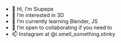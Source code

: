 - 👋 Hi, I’m Siupepe
- 👀 I’m interested in 3D
- 🌱 I’m currently learning Blender, JS
- 💞️ I’m open to collaborating if you need to
- 📫 Instagram at @i.smell_something.stinky

<!---
Samedepasse/Samedepasse is a ✨ special ✨ repository because its `README.md` (this file) appears on your GitHub profile.
You can click the Preview link to take a look at your changes.
--->
